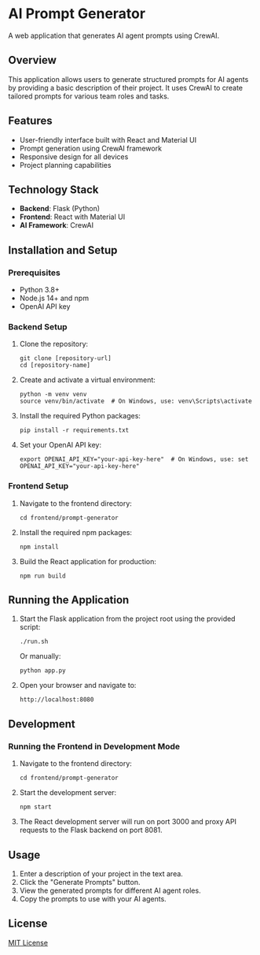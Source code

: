 # AI Prompt Generator

A web application that generates AI agent prompts using CrewAI.

## Overview

This application allows users to generate structured prompts for AI agents by providing a basic description of their project. It uses CrewAI to create tailored prompts for various team roles and tasks.

## Features

- User-friendly interface built with React and Material UI
- Prompt generation using CrewAI framework
- Responsive design for all devices
- Project planning capabilities

## Technology Stack

- **Backend**: Flask (Python)
- **Frontend**: React with Material UI
- **AI Framework**: CrewAI

## Installation and Setup

### Prerequisites

- Python 3.8+
- Node.js 14+ and npm
- OpenAI API key

### Backend Setup

1. Clone the repository:
   ```
   git clone [repository-url]
   cd [repository-name]
   ```

2. Create and activate a virtual environment:
   ```
   python -m venv venv
   source venv/bin/activate  # On Windows, use: venv\Scripts\activate
   ```

3. Install the required Python packages:
   ```
   pip install -r requirements.txt
   ```

4. Set your OpenAI API key:
   ```
   export OPENAI_API_KEY="your-api-key-here"  # On Windows, use: set OPENAI_API_KEY="your-api-key-here"
   ```

### Frontend Setup

1. Navigate to the frontend directory:
   ```
   cd frontend/prompt-generator
   ```

2. Install the required npm packages:
   ```
   npm install
   ```

3. Build the React application for production:
   ```
   npm run build
   ```

## Running the Application

1. Start the Flask application from the project root using the provided script:
   ```
   ./run.sh
   ```
   
   Or manually:
   ```
   python app.py
   ```

2. Open your browser and navigate to:
   ```
   http://localhost:8080
   ```

## Development

### Running the Frontend in Development Mode

1. Navigate to the frontend directory:
   ```
   cd frontend/prompt-generator
   ```

2. Start the development server:
   ```
   npm start
   ```

3. The React development server will run on port 3000 and proxy API requests to the Flask backend on port 8081.

## Usage

1. Enter a description of your project in the text area.
2. Click the "Generate Prompts" button.
3. View the generated prompts for different AI agent roles.
4. Copy the prompts to use with your AI agents.

## License

[MIT License](LICENSE) 